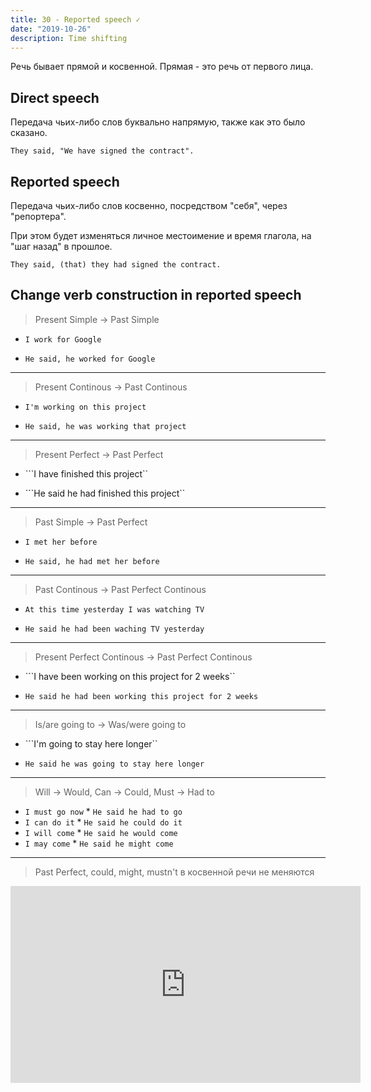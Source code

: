 ```yaml
---
title: 30 - Reported speech ✓
date: "2019-10-26"
description: Time shifting
---
```


Речь бывает прямой и косвенной. Прямая - это речь от первого лица.

## Direct speech

Передача чьих-либо слов буквально напрямую, также как это было сказано.

```They said, "We have signed the contract".```

## Reported speech

Передача чьих-либо слов косвенно, посредством "себя", через "репортера".

При этом будет изменяться личное местоимение и время глагола, на "шаг назад" в прошлое.

```They said, (that) they had signed the contract.```

## Change verb construction in reported speech

> Present Simple -> Past Simple

* ```I work for Google```

* ```He said, he worked for Google```

---

> Present Continous -> Past Continous

* ```I'm working on this project```

* ```He said, he was working that project```

---

> Present Perfect -> Past Perfect

* ```I have finished this project``

* ```He said he had finished this project``

---

> Past Simple -> Past Perfect

* ```I met her before```

* ```He said, he had met her before```

---

> Past Continous -> Past Perfect Continous

* ```At this time yesterday I was watching TV```

* ```He said he had been waching TV yesterday```

---

> Present Perfect Continous -> Past Perfect Continous

* ```I have been working on this project for 2 weeks``

* ```He said he had been working this project for 2 weeks```

---

> Is/are going to -> Was/were going to

* ```I'm going to stay here longer``

* ```He said he was going to stay here longer```

---

> Will -> Would, Can -> Could, Must -> Had to

* ```I must go now```  * ```He said he had to go```
* ```I can do it```  * ```He said he could do it```
* ```I will come```  * ```He said he would come```
* ```I may come```  * ```He said he might come```

---

> Past Perfect, could, might, mustn't в косвенной речи не меняются

<iframe width="560" height="315" src="https://www.youtube.com/embed/d4_KY3r8cCA" frameborder="0" allow="accelerometer; autoplay; encrypted-media; gyroscope; picture-in-picture" allowfullscreen></iframe>